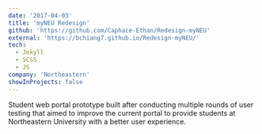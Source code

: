 ```yaml
---
date: '2017-04-03'
title: 'myNEU Redesign'
github: 'https://github.com/Caphace-Ethan/Redesign-myNEU'
external: 'https://bchiang7.github.io/Redesign-myNEU/'
tech:
  - Jekyll
  - SCSS
  - JS
company: 'Northeastern'
showInProjects: false
---
```


Student web portal prototype built after conducting multiple rounds of user testing that aimed to improve the current portal to provide students at Northeastern University with a better user experience.

